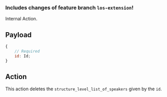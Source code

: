 ### Includes changes of feature branch `los-extension`!

Internal Action.

## Payload

```js
{
    // Required
    id: Id;
}
```

## Action

This action deletes the `structure_level_list_of_speakers` given by the `id`.
